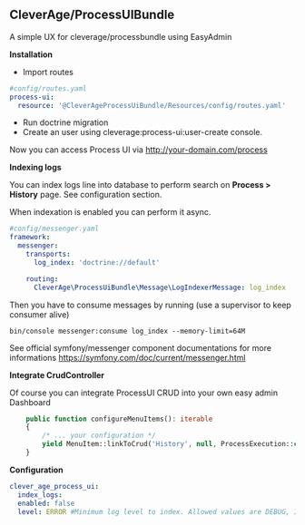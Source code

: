 ## CleverAge/ProcessUIBundle
A simple UX for cleverage/processbundle using EasyAdmin

**Installation**
* Import routes
```yaml
#config/routes.yaml
process-ui:
  resource: '@CleverAgeProcessUiBundle/Resources/config/routes.yaml'
```
* Run doctrine migration
* Create an user using cleverage:process-ui:user-create console.

Now you can access Process UI via http://your-domain.com/process

**Indexing logs**

You can index logs line into database to perform search on ****Process > History**** page.
See configuration section.

When indexation is enabled you can perform it async.

```yaml
#config/messenger.yaml
framework:
  messenger:
    transports:
      log_index: 'doctrine://default'

    routing:
      CleverAge\ProcessUiBundle\Message\LogIndexerMessage: log_index
```

Then you have to consume messages by running (use a supervisor to keep consumer alive)
```
bin/console messenger:consume log_index --memory-limit=64M
```

See official symfony/messenger component documentations for more informations https://symfony.com/doc/current/messenger.html

**Integrate CrudController**

Of course you can integrate ProcessUI CRUD into your own easy admin Dashboard
```php
    public function configureMenuItems(): iterable
    {
        /* ... your configuration */
        yield MenuItem::linkToCrud('History', null, ProcessExecution::class);
    }
```

**Configuration**
```yaml
clever_age_process_ui:
  index_logs:
  enabled: false
  level: ERROR #Minimum log level to index. Allowed values are DEBUG, INFO, NOTICE, WARNING, ERROR, CRITICAL, ALERT, EMERGENCY
```